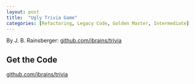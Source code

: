 ```yaml
---
layout: post
title:  "Ugly Trivia Game"
categories: [Refactoring, Legacy Code, Golden Master, Intermediate]
---
```


By J. B. Rainsberger: [github.com/jbrains/trivia](https://github.com/jbrains/trivia)


## Get the Code

[github.com/jbrains/trivia](https://github.com/jbrains/trivia)

